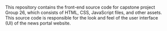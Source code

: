 This repository contains the front-end source code for capstone project Group 26, which consists of HTML, CSS, JavaScript files, and other assets. This source code is responsible for the look and feel of the user interface (UI) of the news portal website.

